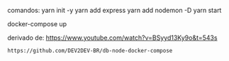 comandos:
yarn init -y
yarn add express
yarn add nodemon -D
yarn start

docker-compose up

derivado de:
    https://www.youtube.com/watch?v=BSyyd13Ky9o&t=543s

    https://github.com/DEV2DEV-BR/db-node-docker-compose

